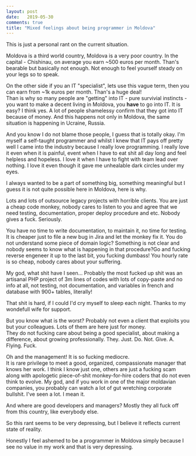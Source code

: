 ```yaml
---
layout: post
date:   2019-05-30
comments: true
title: "Mixed feelings about being programmer in Moldova"
---
```


This is just a personal rant on the current situation.  

Moldova is a third world country, Moldova is a very poor country. In the capital - Chishinau, on average you earn ~500 euros per month. Than's bearable but basically not enough. Not enough to feel yourself steady on your legs so to speak.  

On the other side if you an IT "specialist", lets use this vague term, then you can earn from ~1k euros per month. Than's a huge deal!  
Than is why so many people are "getting" into IT - pure survivial instincts - you want to make a decent living in Moldova, you **have** to go into IT. It is easy? I think yes. A lot of people shamelessy confirm that they got into IT because of money. And this happens not only in Moldova, the same situation is happening in Ucraine, Russia.

And you know I do not blame those people, I guess that is totally okay. I'm myself a self-taught programmer and whilst I knew that IT pays off pretty well I came into the industry because I really love programming. I really love it even when it is painful, event when I have to eat shit all day long and feel helpless and hopeless. I love it when I have to fight with team lead over nothing. I love it even though it gave me unhealable dark circles under my eyes.  

I always wanted to be a part of something big, something meaningful but I guess it is not quite possible here in Moldova, here is why.  

Lots and lots of outsource legacy projects with horrible clients. You are just a cheap code monkey, nobody cares to listen to you and agree that we need testing, documentation, proper deploy procedure and etc. Nobody gives a fuck. Seriously.  

You have no time to write documentation, to maintain it, no time for testing. It is cheaper just to file a new bug in Jira and let the monkey fix it. You do not understand some piece of domain logic? Something is not clear and nobody seems to know what is happening in that procedure?Go and fucking reverse engeneer it up to the last bit, you fucking dumbass! You hourly rate is so cheap, nobody cares about your suffering.  

My god, what shit have I seen... Probably the most fucked up shit was an artisanal PHP project of 3m lines of codes with lots of copy-paste and no info at all, not testing, not documentation, and variables in french and database with 900+ tables, literally!   

That shit is hard, if I could I'd cry myself to sleep each night. Thanks to my wondefull wife for support.  


But you know what is the worst? Probably not even a client that exploits you but your colleagues. Lots of them are here just for money.  
They do not fucking care about being a good specialist, about making a difference, about growing professionally. They. Just. Do. Not. Give. A. Flying. Fuck.  

Oh and the management! It is so fucking mediocre.  
It is rare privilege to meet a good, organized, compassionate manager that knows her work. I think I know just one, others are just a fucking scam along with apologetic piece-of-shit monkey-for-hire coders that do not even think to evolve. My god, and if you work in one of the major moldavian companies, you probably can watch a lot of gut wretching corporate bullshit. I've seen a lot. I mean it.  

And where are good developers and managers? Mostly they all fuck off from this country, like everybody else.  

So this rant seems to be very depressing, but I believe it reflects current state of reality.

Honestly I feel ashemed to be a programmer in Moldova simply because I see no value in my work and that is very depressing.


